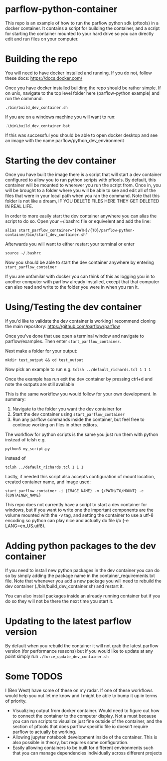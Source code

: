 # parflow-python-container
This repo is an example of how to run the parflow python sdk (pftools) in a docker container. It contains a script for building the container, and a script for starting the container mounted to your hard drive so you can directly edit and run files on your computer.

# Building the repo
You will need to have docker installed and running. If you do not, follow these docs: https://docs.docker.com/

Once you have docker installed building the repo should be rather simple. If on unix, navigate to the top level folder here (parflow-python example) and run the command:
```
./bin/build_dev_container.sh
```
If you are on a windows machine you will want to run:
```
.\bin\build_dev_container.bat
```
If this was successful you should be able to open docker desktop and see an image with the name parflow/python_dev_environment

# Starting the dev container
Once you have built the image there is a script that will start a dev container configured to allow you to run python scripts with pftools. By default, this container will be mounted to wherever you run the script from. Once in, you will be brought to a folder where you will be able to see and edit all of the files that were in your local path when you ran the command. Note that this folder is not like a dream, IF YOU DELETE FILES HERE THEY GET DELETED IN REAL LIFE.

In order to more easily start the dev container anywhere you can alias the script to do so. Open your ~/.bashrc file or equivelent and add the line:
```
alias start_parflow_container="{PATH}/{TO}/parflow-python-container/bin/start_dev_container.sh"
```
Afterwards you will want to either restart your terminal or enter
```
source ~/.bashrc
```
Now you should be able to start the dev container anywhere by entering ```start_parflow_container```

If you are unfamilar with docker you can think of this as logging you in to another computer with parflow already installed, except that that computer can also read and write to the folder you were in when you ran it.

# Using/Testing the dev container
If you'd like to validate the dev container is working I recommend cloning the main repository: https://github.com/parflow/parflow

Once you've done that use open a terminal window and navigate to parflow/examples. Then enter ```start_parflow_container```.

Next make a folder for your output:
```
mkdir test_output && cd test_output
```
Now pick an example to run e.g. ```tclsh ../default_richards.tcl 1 1 1```

Once the example has run exit the dev container by pressing ctrl+d and note the outputs are still available

This is the same workflow you would follow for your own development. In summary:
1) Navigate to the folder you want the dev container for
2) Start the dev container using ```start_parflow_container```
3) Run any parflow commands inside the container, but feel free to continue working on files in other editors.

The workflow for python scripts is the same you just run them with python instead of tclsh e.g.
```
python3 my_script.py
```
instead of 
```
tclsh ../default_richards.tcl 1 1 1
```

Lastly, if needed this script also accepts configuration of mount location, created container name, and image used:
```
start_parflow_container -i {IMAGE_NAME} -m {/PATH/TO/MOUNT} -c {CONTAINER_NAME}
```

This repo does not currently have a script to start a dev container for windows, but if you want to write one the important components are the volume mounted with the -v tag, and setting the container to use a utf-8 encoding so python can play nice and actually do file i/o (-e LANG=en_US.utf8).


# Adding python packages to the dev container
If you need to install new python packages in the dev container you can do so by simply adding the package name in the container_requirements.txt file. Note that whenever you add a new package you will need to rebuild the dev container (./bin/build_dev_container.sh) and restart it.

You can also install packages inside an already running container but if you do so they will not be there the next time you start it.

# Updating to the latest parflow version
By default when you rebuild the container it will not grab the latest parflow version (for performance reasons) but if you would like to update at any point simply run ```./force_update_dev_container.sh```

# Some TODOS
I (Ben West) have some of these on my radar. If one of these workflows would help you out let me know and I might be able to bump it up in terms of priority.
- Visualizing output from docker container. Would need to figure out how to connect the container to the computer display. Not a must because you can run scripts to visualize just fine outside of the container, and the section of pftools that does parflow specific file io doesn't require parflow to actually be working.
- Allowing jupyter notebook development inside of the container. This is also possible in theory, but requires some configuration.
- Easily allowing containers to be built for different environments such that you can manage dependencies individually across different projects



